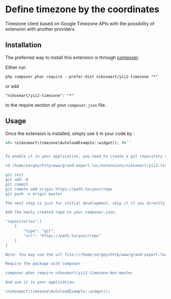 Define timezone by the coordinates
==================================
Timezone client based on Google Timezone APIs with the possibility of extension with another providers.

Installation
------------

The preferred way to install this extension is through [composer](http://getcomposer.org/download/).

Either run

```
php composer.phar require --prefer-dist nikosmart/yii2-timezone "*"
```

or add

```
"nikosmart/yii2-timezone": "*"
```

to the require section of your `composer.json` file.


Usage
-----

Once the extension is installed, simply use it in your code by  :

```php
<?= \nikosmart\timezone\AutoloadExample::widget(); ?>```


To enable it in your application, you need to create a git repository and require it via composer.

cd /home/sergey/http/www/grand-expert.loc/extensions/nikosmart/yii2-timezone

git init
git add -A
git commit
git remote add origin https://path.to/your/repo
git push -u origin master

The next step is just for initial development, skip it if you directly publish the extension on packagist.org

Add the newly created repo to your composer.json.

"repositories":[
    {
        "type": "git",
        "url": "https://path.to/your/repo"
    }
]

Note: You may use the url file:///home/sergey/http/www/grand-expert.loc/extensions/nikosmart/yii2-timezone for testing.

Require the package with composer

composer.phar require nikosmart/yii2-timezone:dev-master

And use it in your application.

\nikosmart\timezone\AutoloadExample::widget(); 